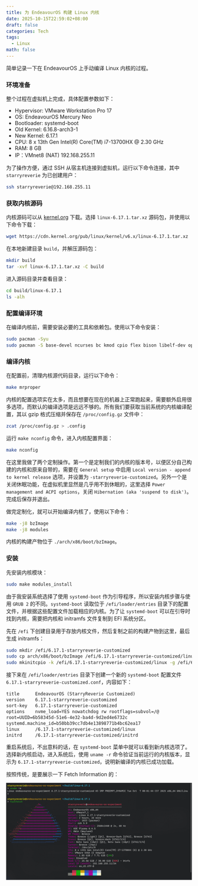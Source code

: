 ```yaml
---
title: 为 EndeavourOS 构建 Linux 内核
date: 2025-10-15T22:59:02+08:00
draft: false
categories: Tech
tags:
  - Linux
math: false
---
```


简单记录一下在 EndeavourOS 上手动编译 Linux 内核的过程。

### 环境准备

整个过程在虚拟机上完成，具体配置参数如下：

- Hypervisor: VMware Workstation Pro 17
- OS: EndeavourOS Mercury Neo
- Bootloader: systemd-boot
- Old Kernel: 6.16.8-arch3-1
- New Kernel: 6.17.1
- CPU: 8 x 13th Gen Intel(R) Core(TM) i7-13700HX @ 2.30 GHz
- RAM: 8 GB
- IP：VMnet8 (NAT) 192.168.255.11

为了操作方便，通过 SSH 从宿主机连接到虚拟机，运行以下命令连接，其中 `starryreverie` 为已创建用户：

```bash
ssh starryreverie@192.168.255.11
```

### 获取内核源码

内核源码可以从 [kernel.org](https://www.kernel.org/) 下载。选择 `linux-6.17.1.tar.xz` 源码包，并使用以下命令下载：

```bash
wget https://cdn.kernel.org/pub/linux/kernel/v6.x/linux-6.17.1.tar.xz
```

在本地新建目录 `build`，并解压源码包：

```bash
mkdir build
tar -xvf linux-6.17.1.tar.xz -C build
```

进入源码目录并查看目录：

```bash
cd build/linux-6.17.1
ls -alh
```

### 配置编译环境

在编译内核前，需要安装必要的工具和依赖包。使用以下命令安装：

```bash
sudo pacman -Syu
sudo pacman -S base-devel ncurses bc kmod cpio flex bison libelf-dev openssl
```

### 编译内核

在配置前，清理内核源代码目录，运行以下命令：

```bash
make mrproper
```

内核的配置选项实在太多，而且想要在现在的机器上正常跑起来，需要额外启用很多选项，而默认的编译选项是远远不够的。所有我们要获取当前系统的内核编译配置，其以 gzip 格式压缩并保存在 `/proc/config.gz` 文件中：

```bash
zcat /proc/config.gz > .config
```

运行 `make nconfig` 命令，进入内核配置界面：

```bash
make nconfig
```

在这里我做了两个定制操作。第一个是定制我们的内核的版本号，以便区分自己构建的内核和原来自带的，需要在 `General setup` 中启用 `Local version - append to kernel release` 选项，并设置为 `-starryreverie-customized`。另外一个是关闭休眠功能，在虚拟机里显然是几乎用不到休眠的，这里选择 `Power management and ACPI options`，关闭 `Hibernation (aka 'suspend to disk')`。完成后保存并退出。

做完定制化，就可以开始编译内核了，使用以下命令：

```bash
make -j8 bzImage
make -j8 modules
```

内核的构建产物位于 `./arch/x86/boot/bzImage`。

### 安装

先安装内核模块：

```bash
sudo make modules_install
```

由于我安装系统选择了使用 `systemd-boot` 作为引导程序，所以安装内核步骤与使用 `GRUB 2` 的不同。`systemd-boot` 读取位于 `/efi/loader/entries` 目录下的配置文件，并根据这些配置文件加载相应的内核。为了让 `systemd-boot` 可以在引导时找到内核，需要把内核和 initramfs 文件复制到 EFI 系统分区。

先在 `/efi` 下创建目录用于存放内核文件，然后复制之前的构建产物到这里，最后生成 initramfs：

```bash
sudo mkdir /efi/6.17.1-starryreverie-customized
sudo cp arch/x86/boot/bzImage /efi/6.17.1-starryreverie-customized/linux
sudo mkinitcpio -k /efi/6.17.1-starryreverie-customized/linux -g /efi/6.17.1-starryreverie-customized/initrd
```

接下来在 `/efi/loader/entries` 目录下创建一个新的 `systemd-boot` 配置文件 `6.17.1-starryreverie-customized.conf`，内容如下：

```plain
title      EndeavourOS (StarryReverie Customized)
version    6.17.1-starryreverie-customized
sort-key   6.17.1-starryreverie-customized
options    nvme_load=YES nowatchdog rw rootflags=subvol=/@ root=UUID=6b58345d-51e6-4e32-ba4d-9d2ed4e6732c systemd.machine_id=b50bb39cc7db4e13898771b4bc62ea17
linux      /6.17.1-starryreverie-customized/linux
initrd     /6.17.1-starryreverie-customized/initrd
```

重启系统后，不出意料的话，在 `systemd-boot` 菜单中就可以看到新内核选项了。选择新内核启动，进入系统后，使用 `uname -r` 命令验证当前运行的内核版本，显示为 `6.17.1-starryreverie-customized`，说明新编译的内核已成功加载。

按照传统，是要展示一下 Fetch Information 的：

![Fetch Information](fetch.png)

